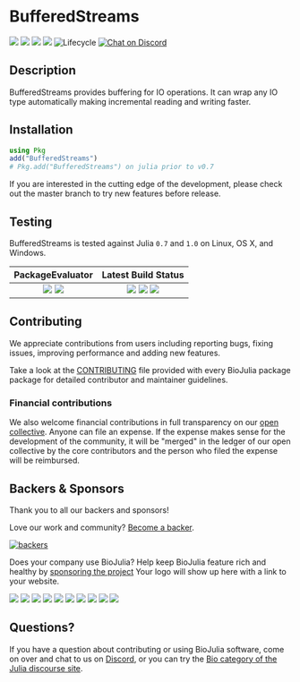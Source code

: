 # BufferedStreams

[![](https://img.shields.io/github/release/BioJulia/BufferedStreams.jl.svg?style=flat-square)](https://github.com/BioJulia/BufferedStreams.jl/releases/latest) 
[![](https://img.shields.io/badge/license-MIT-green.svg?style=flat-square)](https://github.com/BioJulia/BufferedStreams.jl/blob/master/LICENSE) 
[![](https://img.shields.io/badge/docs-stable-blue.svg?style=flat-square)](https://biojulia.github.io/BufferedStreams.jl/stable) 
[![](https://img.shields.io/badge/docs-latest-blue.svg?style=flat-square)](https://biojulia.github.io/BufferedStreams.jl/latest)
![Lifecycle](https://img.shields.io/badge/lifecycle-stable-green.svg?style=flat-square)
[![Chat on Discord](https://img.shields.io/badge/discord-chat-blue.svg?style=flat-square&logo=discord&colorB=%237289DA)](https://discord.gg/z73YNFz)


## Description

BufferedStreams provides buffering for IO operations. It can wrap any IO type
automatically making incremental reading and writing faster.


## Installation

```julia
using Pkg
add("BufferedStreams")
# Pkg.add("BufferedStreams") on julia prior to v0.7
```

If you are interested in the cutting edge of the development, please check out
the master branch to try new features before release.


## Testing

BufferedStreams is tested against Julia `0.7` and `1.0` on Linux, OS X, and Windows.

| **PackageEvaluator** | **Latest Build Status** |
|:--------------------:|:-----------------------:|
| [![](https://pkg.julialang.org/badges/BufferedStreams_0.7.svg)](https://pkg.julialang.org/detail/BufferedStreams) [![](https://pkg.julialang.org/badges/BufferedStreams_1.0.svg)](https://pkg.julialang.org/detail/BufferedStreams) | [![](https://img.shields.io/travis/BioJulia/BufferedStreams.jl/master.svg?label=Linux+/+macOS)](https://travis-ci.org/BioJulia/BufferedStreams.jl) [![](https://ci.appveyor.com/api/projects/status/0f7jv901adjmp8o7?svg=true)](https://ci.appveyor.com/project/Ward9250/bufferedstreams-jl/branch/master) [![](https://codecov.io/gh/BioJulia/BufferedStreams.jl/branch/master/graph/badge.svg)](https://codecov.io/gh/BioJulia/BufferedStreams.jl) |


## Contributing

We appreciate contributions from users including reporting bugs, fixing
issues, improving performance and adding new features.

Take a look at the [CONTRIBUTING](CONTRIBUTING.md) file provided with
every BioJulia package package for detailed contributor and maintainer
guidelines.


### Financial contributions

We also welcome financial contributions in full transparency on our
[open collective](https://opencollective.com/biojulia).
Anyone can file an expense. If the expense makes sense for the development
of the community, it will be "merged" in the ledger of our open collective by
the core contributors and the person who filed the expense will be reimbursed.


## Backers & Sponsors

Thank you to all our backers and sponsors!

Love our work and community? [Become a backer](https://opencollective.com/biojulia#backer).

[![backers](https://opencollective.com/biojulia/backers.svg?width=890)](https://opencollective.com/biojulia#backers)

Does your company use BioJulia? Help keep BioJulia feature rich and healthy by
[sponsoring the project](https://opencollective.com/biojulia#sponsor)
Your logo will show up here with a link to your website.

[![](https://opencollective.com/biojulia/sponsor/0/avatar.svg)](https://opencollective.com/biojulia/sponsor/0/website)
[![](https://opencollective.com/biojulia/sponsor/1/avatar.svg)](https://opencollective.com/biojulia/sponsor/1/website)
[![](https://opencollective.com/biojulia/sponsor/2/avatar.svg)](https://opencollective.com/biojulia/sponsor/2/website)
[![](https://opencollective.com/biojulia/sponsor/3/avatar.svg)](https://opencollective.com/biojulia/sponsor/3/website)
[![](https://opencollective.com/biojulia/sponsor/4/avatar.svg)](https://opencollective.com/biojulia/sponsor/4/website)
[![](https://opencollective.com/biojulia/sponsor/5/avatar.svg)](https://opencollective.com/biojulia/sponsor/5/website)
[![](https://opencollective.com/biojulia/sponsor/6/avatar.svg)](https://opencollective.com/biojulia/sponsor/6/website)
[![](https://opencollective.com/biojulia/sponsor/7/avatar.svg)](https://opencollective.com/biojulia/sponsor/7/website)
[![](https://opencollective.com/biojulia/sponsor/8/avatar.svg)](https://opencollective.com/biojulia/sponsor/8/website)
[![](https://opencollective.com/biojulia/sponsor/9/avatar.svg)](https://opencollective.com/biojulia/sponsor/9/website)


## Questions?

If you have a question about contributing or using BioJulia software, come
on over and chat to us on [Discord](https://discord.gg/z73YNFz), or you can try the
[Bio category of the Julia discourse site](https://discourse.julialang.org/c/domain/bio).
